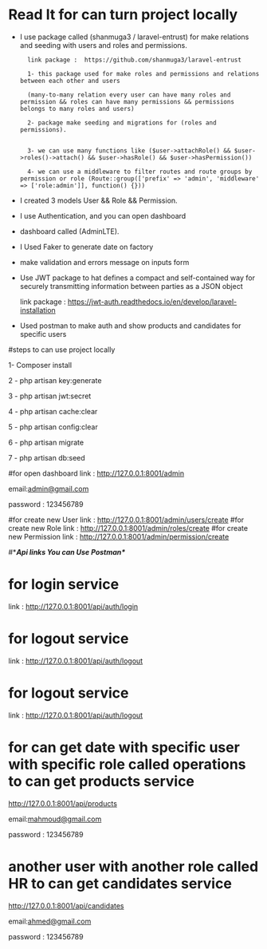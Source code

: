 # Read It for can turn project locally

- I use package called (shanmuga3
  /
  laravel-entrust) for make relations and seeding with users and roles and permissions.
  
        link package :  https://github.com/shanmuga3/laravel-entrust
        
        1- this package used for make roles and permissions and relations between each other and users
        
        (many-to-many relation every user can have many roles and permission && roles can have many permissions && permissions belongs to many roles and users)
        
        2- package make seeding and migrations for (roles and permissions).
        
        
        3- we can use many functions like ($user->attachRole() && $user->roles()->attach() && $user->hasRole() && $user->hasPermission())
        
        4- we can use a middleware to filter routes and route groups by permission or role (Route::group(['prefix' => 'admin', 'middleware' => ['role:admin']], function() {}))

- I created 3 models User && Role && Permission. 
- I use Authentication, and you can open dashboard
- dashboard called (AdminLTE).
- I Used Faker to generate date on factory
- make validation and errors message on inputs form
- Use JWT package to hat defines a compact and self-contained way for securely transmitting information between parties as a JSON object
  
    link package :  https://jwt-auth.readthedocs.io/en/develop/laravel-installation

- Used postman to make auth and show products and candidates for specific users 

#steps to can use project locally

1- Composer install

2 - php artisan key:generate

3 - php artisan jwt:secret

4 - php artisan cache:clear

5 - php artisan config:clear

6 - php artisan migrate 

7 - php artisan db:seed


#for open dashboard
link : http://127.0.0.1:8001/admin 

email:admin@gmail.com

password : 123456789

#for create new User
link : http://127.0.0.1:8001/admin/users/create
#for create new Role
link : http://127.0.0.1:8001/admin/roles/create
#for create new Permission
link : http://127.0.0.1:8001/admin/permission/create

#****Api links You can Use Postman\****
# for login service
link : http://127.0.0.1:8001/api/auth/login
# for logout service
link : http://127.0.0.1:8001/api/auth/logout
# for logout service
link : http://127.0.0.1:8001/api/auth/logout
# for can get date with specific user with specific role called operations to can get products service 
http://127.0.0.1:8001/api/products

email:mahmoud@gmail.com

password : 123456789

# another user with another role called HR to can get candidates service
http://127.0.0.1:8001/api/candidates

email:ahmed@gmail.com

password : 123456789
